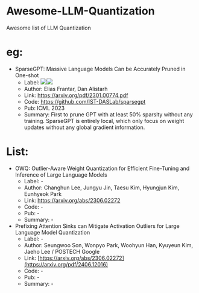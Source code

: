 # Awesome-LLM-Quantization
Awesome list of LLM Quantization

eg:
=========================================================================

- SparseGPT: Massive Language Models Can be Accurately Pruned in One-shot 
    - Label: <img src=https://img.shields.io/badge/unstructured-turquoise.svg ><img src=https://img.shields.io/badge/semi_structured-brightgreen.svg >
    - Author: Elias Frantar, Dan Alistarh
    - Link: https://arxiv.org/pdf/2301.00774.pdf 
    - Code: https://github.com/IST-DASLab/sparsegpt 
    - Pub: ICML 2023
    - Summary: First to prune GPT with at least 50% sparsity without any training. SparseGPT is entirely local, which only focus on weight updates without any global gradient information.

List:
=========================================================================

- OWQ: Outlier-Aware Weight Quantization for Efficient Fine-Tuning and Inference of Large Language Models
    - Label: -
    - Author: Changhun Lee, Jungyu Jin, Taesu Kim, Hyungjun Kim, Eunhyeok Park
    - Link: https://arxiv.org/abs/2306.02272
    - Code: -
    - Pub: -
    - Summary: -
- Prefixing Attention Sinks can Mitigate Activation Outliers for Large Language Model Quantization
    - Label: -
    - Author: Seungwoo Son, Wonpyo Park, Woohyun Han, Kyuyeun Kim, Jaeho Lee / POSTECH Google
    - Link: [https://arxiv.org/abs/2306.02272](https://arxiv.org/pdf/2406.12016)
    - Code: -
    - Pub: -
    - Summary: -
